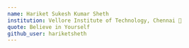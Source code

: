 ```yaml
---
name: Hariket Sukesh Kumar Sheth
institution: Vellore Institute of Technology, Chennai 🚩
quote: Believe in Yourself
github_user: hariketsheth
---
```

